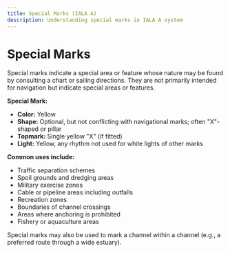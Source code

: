 ```yaml
---
title: Special Marks (IALA A)
description: Understanding special marks in IALA A system
---
```


# Special Marks

Special marks indicate a special area or feature whose nature may be found by consulting a chart or sailing directions. They are not primarily intended for navigation but indicate special areas or features.

**Special Mark:**
- **Color:** Yellow
- **Shape:** Optional, but not conflicting with navigational marks; often "X"-shaped or pillar
- **Topmark:** Single yellow "X" (if fitted)
- **Light:** Yellow, any rhythm not used for white lights of other marks

**Common uses include:**
- Traffic separation schemes
- Spoil grounds and dredging areas
- Military exercise zones
- Cable or pipeline areas including outfalls
- Recreation zones
- Boundaries of channel crossings
- Areas where anchoring is prohibited
- Fishery or aquaculture areas

Special marks may also be used to mark a channel within a channel (e.g., a preferred route through a wide estuary). 